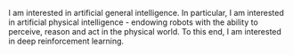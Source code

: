 I am interested in artificial general intelligence. In particular, I am interested in artificial physical intelligence - endowing robots with the ability to perceive, reason and act in the physical world. To this end, I am interested in deep reinforcement learning.
<!---
adi3e08/adi3e08 is a ✨ special ✨ repository because its `README.md` (this file) appears on your GitHub profile.
You can click the Preview link to take a look at your changes.
--->
